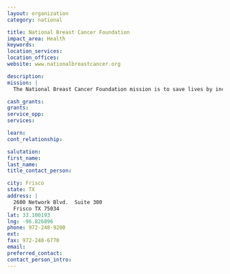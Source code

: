 ```yaml
---
layout: organization
category: national

title: National Breast Cancer Foundation
impact_area: Health
keywords: 
location_services: 
location_offices: 
website: www.nationalbreastcancer.org

description: 
mission: |
  The National Breast Cancer Foundation mission is to save lives by increasing awareness of breast cancer through education and by providing mammograms for those in need. NBCF accomplishes this mission through our initiatives, such as the National Mammography Program (NMP), Beyond the Shock educational video, MyNBCF online community, and the Early Detection Plan. NBCF programs provide women help for today and hope for tomorrow.

cash_grants: 
grants: 
service_opp: 
services: 

learn: 
cont_relationship: 

salutation: 
first_name: 
last_name: 
title_contact_person: 

city: Frisco
state: TX
address: |
  2600 Network Blvd.  Suite 300  
  Frisco TX 75034
lat: 33.100193
lng: -96.826896
phone: 972-248-9200
ext: 
fax: 972-248-6770
email: 
preferred_contact: 
contact_person_intro: 
---
```

